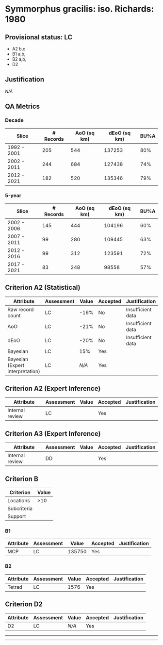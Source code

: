 # Symmorphus gracilis: iso. Richards: 1980
## Provisional status: LC
- A2 b,c
- B1 a,b, 
- B2 a,b, 
- D2

## Justification
*N/A*
## QA Metrics
### Decade
| Slice | # Records | AoO (sq km) | dEoO (sq km) |BU%A |
|---|---|---|---|---|
|1992 - 2001|205|544|137253|80%|
|2002 - 2011|244|684|127438|74%|
|2012 - 2021|182|520|135346|79%|
### 5-year
| Slice | # Records | AoO (sq km) | dEoO (sq km) |BU%A |
|---|---|---|---|---|
|2002 - 2006|145|444|104196|60%|
|2007 - 2011|99|280|109445|63%|
|2012 - 2016|99|312|123591|72%|
|2017 - 2021|83|248|98558|57%|
## Criterion A2 (Statistical)
|Attribute|Assessment|Value|Accepted|Justification
|---|---|---|---|---|
|Raw record count|LC|-16%|No|Insufficient data|
|AoO|LC|-21%|No|Insufficient data|
|dEoO|LC|-20%|No|Insufficient data|
|Bayesian|LC|15%|Yes||
|Bayesian (Expert interpretation)|LC|*N/A*|Yes||
## Criterion A2 (Expert Inference)
|Attribute|Assessment|Value|Accepted|Justification
|---|---|---|---|---|
|Internal review|LC||Yes||
## Criterion A3 (Expert Inference)
|Attribute|Assessment|Value|Accepted|Justification
|---|---|---|---|---|
|Internal review|DD||Yes||
## Criterion B
|Criterion| Value|
|---|---|
|Locations|>10|
|Subcriteria||
|Support||
### B1
|Attribute|Assessment|Value|Accepted|Justification
|---|---|---|---|---|
|MCP|LC|135750|Yes||
### B2
|Attribute|Assessment|Value|Accepted|Justification
|---|---|---|---|---|
|Tetrad|LC|1576|Yes||
## Criterion D2
|Attribute|Assessment|Value|Accepted|Justification
|---|---|---|---|---|
|D2|LC|*N/A*|Yes||
---
 ---
 <br><br>

